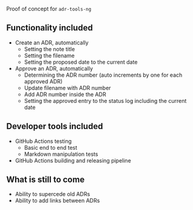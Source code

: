 Proof of concept for `adr-tools-ng`

## Functionality included
* Create an ADR, automatically
    * Setting the note title
    * Setting the filename
    * Setting the proposed date to the current date
* Approve an ADR, automatically
    * Determining the ADR number (auto increments by one for each approved ADR)
    * Update filename with ADR number
    * Add ADR number inside the ADR
    * Setting the approved entry to the status log including the current date 

## Developer tools included
* GitHub Actions testing
    * Basic end to end test
    * Markdown manipulation tests
* GitHub Actions building and releasing pipeline


## What is still to come
* Ability to supercede old ADRs
* Ability to add links between ADRs

